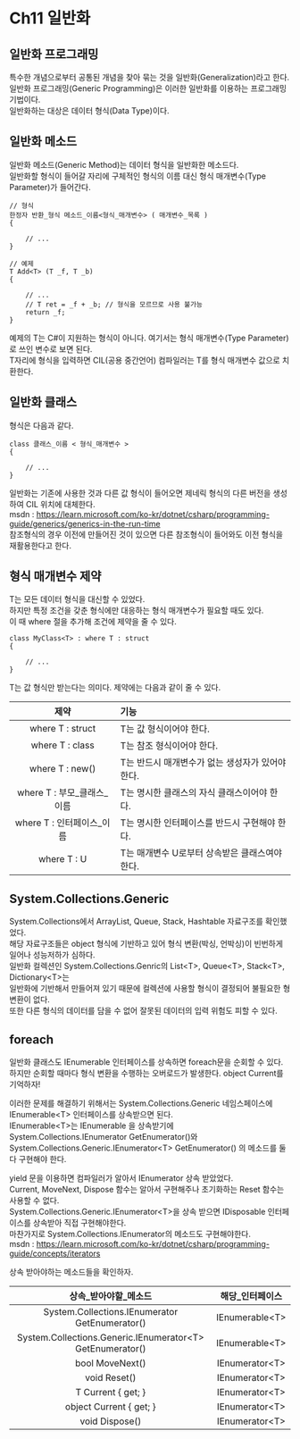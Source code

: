 # Ch11 일반화
## 일반화 프로그래밍
특수한 개념으로부터 공통된 개념을 찾아 묶는 것을 일반화(Generalization)라고 한다.<br/>
일반화 프로그래밍(Generic Programming)은 이러한 일반화를 이용하는 프로그래밍 기법이다.<br/>
일반화하는 대상은 데이터 형식(Data Type)이다.<br/>


## 일반화 메소드
일반화 메소드(Generic Method)는 데이터 형식을 일반화한 메소드다.<br/>
일반화할 형식이 들어갈 자리에 구체적인 형식의 이름 대신 형식 매개변수(Type Parameter)가 들어간다.<br/>


	// 형식
	한정자 반환_형식 메소드_이름<형식_매개변수> ( 매개변수_목록 )
	{
	
	    // ...
	}
	
	// 예제
	T Add<T> (T _f, T _b)
	{
	
	    // ...
	    // T ret = _f + _b;	// 형식을 모르므로 사용 불가능
	    return _f;
	}


예제의 T는 C#이 지원하는 형식이 아니다. 여기서는 형식 매개변수(Type Parameter)로 쓰인 변수로 보면 된다.<br/>
T자리에 형식을 입력하면 CIL(공용 중간언어) 컴파일러는 T를 형식 매개변수 값으로 치환한다.<br/>


## 일반화 클래스
형식은 다음과 같다.<br/>


	class 클래스_이름 < 형식_매개변수 >
	{
	
	    // ...
	}


일반화는 기존에 사용한 것과 다른 값 형식이 들어오면 제네릭 형식의 다른 버전을 생성하여 CIL 위치에 대체한다.<br/>
msdn : https://learn.microsoft.com/ko-kr/dotnet/csharp/programming-guide/generics/generics-in-the-run-time<br/>
참조형식의 경우 이전에 만들어진 것이 있으면 다른 참조형식이 들어와도 이전 형식을 재활용한다고 한다.<br/>


## 형식 매개변수 제약
T는 모든 데이터 형식을 대신할 수 있었다.<br/>
하지만 특정 조건을 갖춘 형식에만 대응하는 형식 매개변수가 필요할 때도 있다.<br/>
이 때 where 절을 추가해 조건에 제약을 줄 수 있다.<br/>


	class MyClass<T> : where T : struct
	{
	
	    // ...
	}


T는 값 형식만 받는다는 의미다. 제약에는 다음과 같이 줄 수 있다.<br/>


|제약|기능|
|:---:|:---|
|where T : struct|T는 값 형식이어야 한다.|
|where T : class|T는 참조 형식이어야 한다.|
|where T : new()|T는 반드시 매개변수가 없는 생성자가 있어야 한다.|
|where T : 부모_클래스_이름|T는 명시한 클래스의 자식 클래스이어야 한다.|
|where T : 인터페이스_이름|T는 명시한 인터페이스를 반드시 구현해야 한다.|
|where T : U|T는 매개변수 U로부터 상속받은 클래스여야 한다.|


## System.Collections.Generic
System.Collections에서 ArrayList, Queue, Stack, Hashtable 자료구조를 확인했었다.<br/>
해당 자료구조들은 object 형식에 기반하고 있어 형식 변환(박싱, 언박싱)이 빈번하게 일어나 성능저하가 심하다.<br/>
일반화 컬렉션인 System.Collections.Genric의 List\<T\>, Queue\<T\>, Stack\<T\>, Dictionary\<T\>는<br/>
일반화에 기반해서 만들어져 있기 때문에 컬렉션에 사용할 형식이 결정되어 불필요한 형 변환이 없다.<br/>
또한 다른 형식의 데이터를 담을 수 없어 잘못된 데이터의 입력 위험도 피할 수 있다.<br/>


## foreach
일반화 클래스도 IEnumerable 인터페이스를 상속하면 foreach문을 순회할 수 있다.<br/>
하지만 순회할 때마다 형식 변환을 수행하는 오버로드가 발생한다. object Current를 기억하자!<br/>

이러한 문제를 해결하기 위해서는 System.Collections.Generic 네임스페이스에<br/>
IEnumerable\<T\> 인터페이스를 상속받으면 된다.<br/>
IEnumerable\<T\>는 IEnumerable 을 상속받기에 System.Collections.IEnumerator GetEnumerator()와<br/>
System.Collections.Generic.IEnumerator\<T\> GetEnumerator() 의 메소드를 둘 다 구현해야 한다.<br/>

yield 문을 이용하면 컴파일러가 알아서 IEnumerator 상속 받았었다.<br/>
Current, MoveNext, Dispose 함수는 알아서 구현해주나 초기화하는 Reset 함수는 사용할 수 없다.<br/>
System.Collections.Generic.IEnumerator\<T\>을 상속 받으면 IDisposable 인터페이스를 상속받아 직접 구현해야한다.<br/>
마찬가지로 System.Collections.IEnumerator의 메소드도 구현해야한다.<br/>
msdn : https://learn.microsoft.com/ko-kr/dotnet/csharp/programming-guide/concepts/iterators<br/>

상속 받아야하는 메소드들을 확인하자.<br/>

|상속_받아야할_메소드|해당_인터페이스|
|:---:|:---:|
|System.Collections.IEnumerator GetEnumerator()|IEnumerable\<T\>|
|System.Collections.Generic.IEnumerator\<T\> GetEnumerator()|IEnumerable\<T\>|
|bool MoveNext()|IEnumerator\<T\>|
|void Reset()|IEnumerator\<T\>|
|T Current { get; }|IEnumerator\<T\>|
|object Current { get; }|IEnumerator\<T\>|
|void Dispose()|IEnumerator\<T\>|